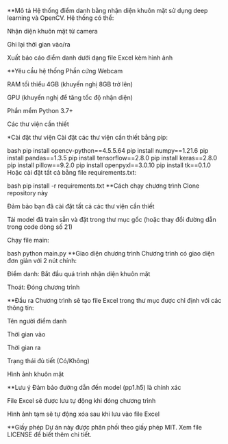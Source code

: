 **Mô tả
Hệ thống điểm danh bằng nhận diện khuôn mặt sử dụng deep learning và OpenCV. Hệ thống có thể:

Nhận diện khuôn mặt từ camera

Ghi lại thời gian vào/ra

Xuất báo cáo điểm danh dưới dạng file Excel kèm hình ảnh

**Yêu cầu hệ thống
Phần cứng
Webcam

RAM tối thiểu 4GB (khuyến nghị 8GB trở lên)

GPU (khuyến nghị để tăng tốc độ nhận diện)

Phần mềm
Python 3.7+

Các thư viện cần thiết

*Cài đặt thư viện
Cài đặt các thư viện cần thiết bằng pip:

bash
pip install opencv-python==4.5.5.64
pip install numpy==1.21.6
pip install pandas==1.3.5
pip install tensorflow==2.8.0
pip install keras==2.8.0
pip install pillow==9.2.0
pip install openpyxl==3.0.10
pip install tk==0.1.0
Hoặc cài đặt tất cả bằng file requirements.txt:

bash
pip install -r requirements.txt
**Cách chạy chương trình
Clone repository này

Đảm bảo bạn đã cài đặt tất cả các thư viện cần thiết

Tải model đã train sẵn và đặt trong thư mục gốc (hoặc thay đổi đường dẫn trong code dòng số 21)

Chạy file main:

bash
python main.py
**Giao diện chương trình
Chương trình có giao diện đơn giản với 2 nút chính:

Điểm danh: Bắt đầu quá trình nhận diện khuôn mặt

Thoát: Đóng chương trình

**Đầu ra
Chương trình sẽ tạo file Excel trong thư mục được chỉ định với các thông tin:

Tên người điểm danh

Thời gian vào

Thời gian ra

Trạng thái đủ tiết (Có/Không)

Hình ảnh khuôn mặt

**Lưu ý
Đảm bảo đường dẫn đến model (pp1.h5) là chính xác

File Excel sẽ được lưu tự động khi đóng chương trình

Hình ảnh tạm sẽ tự động xóa sau khi lưu vào file Excel

**Giấy phép
Dự án này được phân phối theo giấy phép MIT. Xem file LICENSE để biết thêm chi tiết.
